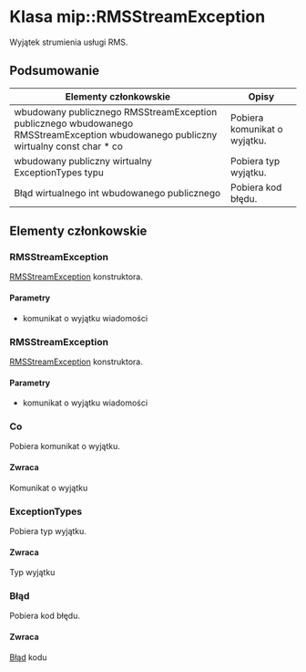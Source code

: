 # <a name="class-miprmsstreamexception"></a>Klasa mip::RMSStreamException 
Wyjątek strumienia usługi RMS.
## <a name="summary"></a>Podsumowanie
 Elementy członkowskie                        | Opisy                                
--------------------------------|---------------------------------------------
wbudowany publicznego RMSStreamException publicznego wbudowanego RMSStreamException wbudowanego publiczny wirtualny const char * co | Pobiera komunikat o wyjątku.
wbudowany publiczny wirtualny ExceptionTypes typu | Pobiera typ wyjątku.
Błąd wirtualnego int wbudowanego publicznego | Pobiera kod błędu.
## <a name="members"></a>Elementy członkowskie
### <a name="rmsstreamexception"></a>RMSStreamException
[RMSStreamException](#classmip_1_1_r_m_s_stream_exception) konstruktora.
#### <a name="parameters"></a>Parametry
* komunikat o wyjątku wiadomości
### <a name="rmsstreamexception"></a>RMSStreamException
[RMSStreamException](#classmip_1_1_r_m_s_stream_exception) konstruktora.
#### <a name="parameters"></a>Parametry
* komunikat o wyjątku wiadomości
### <a name="what"></a>Co
Pobiera komunikat o wyjątku.
#### <a name="returns"></a>Zwraca
Komunikat o wyjątku
### <a name="exceptiontypes"></a>ExceptionTypes
Pobiera typ wyjątku.
#### <a name="returns"></a>Zwraca
Typ wyjątku
### <a name="error"></a>Błąd
Pobiera kod błędu.
#### <a name="returns"></a>Zwraca
[Błąd](#classmip_1_1_error) kodu